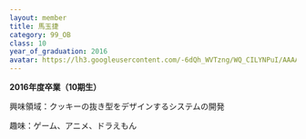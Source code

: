 ```yaml
---
layout: member
title: 馬玉捷
category: 99_OB
class: 10
year_of_graduation: 2016
avatar: https://lh3.googleusercontent.com/-6dQh_WVTzng/WQ_CILYNPuI/AAAAAAAAqO4/0ctXxaJ9Khc1YYsiRxYEiEYdpVriz7izgCLcB/p-s300/%25E9%25A6%25AC.png
---
```

**2016年度卒業（10期生）**

興味領域：クッキーの抜き型をデザインするシステムの開発



趣味：ゲーム、アニメ、ドラえもん